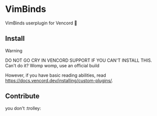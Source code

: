 # VimBinds

VimBinds userplugin for Vencord 🚀

## Install

> [!WARNING]
> DO NOT GO CRY IN VENCORD SUPPORT IF YOU CAN'T INSTALL THIS. Can't do it? Womp womp, use an official build

However, if you have basic reading abilities, read https://docs.vencord.dev/installing/custom-plugins/.

## Contribute

you don't :trolley:
